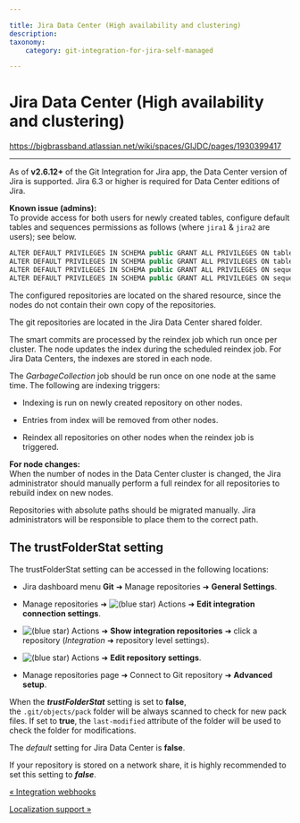 ```yaml
---

title: Jira Data Center (High availability and clustering)
description:
taxonomy:
    category: git-integration-for-jira-self-managed

---
```


# Jira Data Center (High availability and clustering)

<https://bigbrassband.atlassian.net/wiki/spaces/GIJDC/pages/1930399417>

* * *

As of **v2.6.12+** of the Git Integration for Jira app, the Data Center version of Jira is supported. Jira 6.3 or higher is required for Data Center editions of Jira.

**Known issue (admins):**  
To provide access for both users for newly created tables, configure default tables and sequences permissions as follows (where `jira1` & `jira2` are users); see below.

```java
ALTER DEFAULT PRIVILEGES IN SCHEMA public GRANT ALL PRIVILEGES ON tables TO jira1;
ALTER DEFAULT PRIVILEGES IN SCHEMA public GRANT ALL PRIVILEGES ON tables TO jira2;
ALTER DEFAULT PRIVILEGES IN SCHEMA public GRANT ALL PRIVILEGES ON sequences TO jira1;
ALTER DEFAULT PRIVILEGES IN SCHEMA public GRANT ALL PRIVILEGES ON sequences TO jira2;
```

The configured repositories are located on the shared resource, since the nodes do not contain their own copy of the repositories.

The git repositories are located in the Jira Data Center shared folder.

  
The smart commits are processed by the reindex job which run once per cluster. The node updates the index during the scheduled reindex job. For Jira Data Centers, the indexes are stored in each node.

The _GarbageCollection_ job should be run once on one node at the same time. The following are indexing triggers:

*   Indexing is run on newly created repository on other nodes.
    
*   Entries from index will be removed from other nodes.
    
*   Reindex all repositories on other nodes when the reindex job is triggered.
    

**For node changes:**  
When the number of nodes in the Data Center cluster is changed, the Jira administrator should manually perform a full reindex for all repositories to rebuild index on new nodes.

Repositories with absolute paths should be migrated manually. Jira administrators will be responsible to place them to the correct path.

## The trustFolderStat setting

The trustFolderStat setting can be accessed in the following locations:

*   Jira dashboard menu **Git** ➜ Manage repositories ➜ **General Settings**.
    
*   Manage repositories ➜ ![(blue star)](/wiki/s/-1639011364/6452/8b4898d3c114827e64ec143b4fa79bb76a6cfa5b/_/images/icons/emoticons/star_blue.png) Actions ➜ **Edit integration connection settings**.
    
*   ![(blue star)](/wiki/s/-1639011364/6452/8b4898d3c114827e64ec143b4fa79bb76a6cfa5b/_/images/icons/emoticons/star_blue.png) Actions ➜ **Show integration repositories** ➜ click a repository (_Integration_ ➜ repository level settings).
    
*   ![(blue star)](/wiki/s/-1639011364/6452/8b4898d3c114827e64ec143b4fa79bb76a6cfa5b/_/images/icons/emoticons/star_blue.png) Actions ➜ **Edit repository settings**.
    
*   Manage repositories page ➜ Connect to Git repository ➜ **Advanced setup**.
    

When the _**trustFolderStat**_ setting is set to **false**, the `.git/objects/pack` folder will be always scanned to check for new pack files. If set to **true**, the `last-modified` attribute of the folder will be used to check the folder for modifications.

The _default_ setting for Jira Data Center is **false**.

If your repository is stored on a network share, it is highly recommended to set this setting to _**false**_.

[« Integration webhooks](/wiki/spaces/GIJDC/pages/1930399378/Integration+webhooks)

[Localization support »](/wiki/spaces/GIJDC/pages/1930399433/Localization+support)